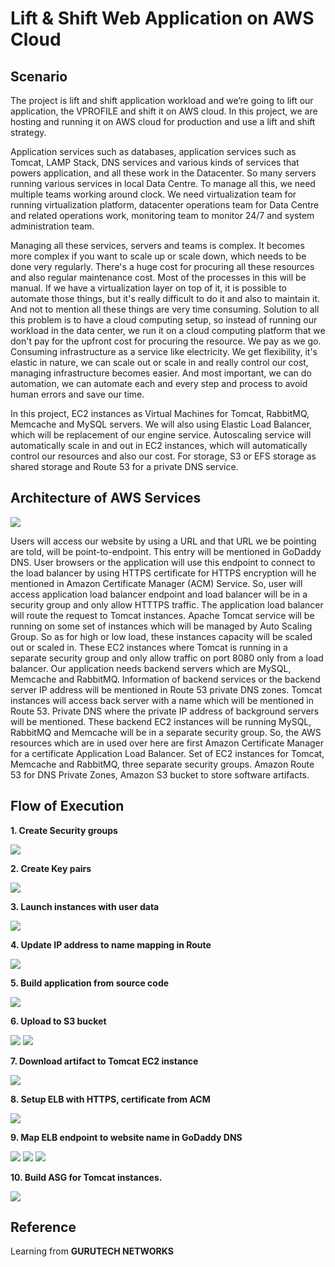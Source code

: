 # Lift & Shift Web Application on AWS Cloud
<h2>Scenario</h2>
<p>
The project is lift and shift application workload and we’re going to lift our application, the VPROFILE and shift it on AWS cloud. In this project, we are hosting and running it on AWS cloud for production and use a lift and shift strategy. 

Application services such as databases, application services such as Tomcat, LAMP Stack, DNS services and various kinds of services that powers application, and all these work in the Datacenter. So many servers running various services in local Data Centre. To manage all this, we need multiple teams working around clock. We need virtualization team for running virtualization platform, datacenter operations team for Data Centre and related operations work, monitoring team to monitor 24/7 and system administration team.

Managing all these services, servers and teams is complex. It becomes more complex if you want to scale up or scale down, which needs to be done very regularly. There's a huge cost for procuring all these resources and also regular maintenance cost. Most of the processes in this will be manual. If we have a virtualization layer on top of it, it is possible to automate those things, but it's really difficult to do it and also to maintain it. And not to mention all these things are very time consuming. Solution to all this problem is to have a cloud computing setup, so instead of running our workload in the data center, we run it on a cloud computing platform that we don't pay for the upfront cost for procuring the resource. We pay as we go. Consuming infrastructure as a service like electricity. We get flexibility, it's elastic in nature, we can scale out or scale in and really control our cost, managing infrastructure becomes easier. And most important, we can do automation, we can automate each and every step and process to avoid human errors and save our time.

In this project, EC2 instances as Virtual Machines for Tomcat, RabbitMQ, Memcache and MySQL servers. We will also using Elastic Load Balancer, which will be replacement of our engine service. Autoscaling service will automatically scale in and out in EC2 instances, which will automatically control our resources and also our cost. For storage, S3 or EFS storage as shared storage and Route 53 for a private DNS service. 

</p>

<h2>Architecture of AWS Services</h2>
 <img src="https://github.com/Jackiedee1223/CloudDevOps-1/blob/main/images/Arch.png">
<p>
Users will access our website by using a URL and that URL we be pointing are told, will be point-to-endpoint. This entry will be mentioned in GoDaddy DNS. User browsers or the application will use this endpoint to connect to the load balancer by using HTTPS certificate for HTTPS encryption will he mentioned in Amazon Certificate Manager (ACM) Service. So, user will access application load balancer endpoint and load balancer will be in a security group and only allow HTTTPS traffic. The application load balancer will route the request to Tomcat instances. Apache Tomcat service will be running on some set of instances which will be managed by Auto Scaling Group. So as for high or low load, these instances capacity will be scaled out or scaled in. These EC2 instances where Tomcat is running in a separate security group and only allow traffic on port 8080 only from a load balancer. Our application needs backend servers which are MySQL, Memcache and RabbitMQ. Information of backend services or the backend server IP address will be mentioned in Route 53 private DNS zones. Tomcat instances will access back server with a name which will be mentioned in Route 53. Private DNS where the private IP address of background servers will be mentioned. These backend EC2 instances will be running MySQL, RabbitMQ and Memcache will be in a separate security group. So, the AWS resources which are in used over here are first Amazon Certificate Manager for a certificate Application Load Balancer. Set of EC2 instances for Tomcat, Memcache and RabbitMQ, three separate security groups. Amazon Route 53 for DNS Private Zones, Amazon S3 bucket to store software artifacts.
</p>

<h2>Flow of Execution</h2>

<b>1.	Create Security groups</b>
 <p><img src="https://github.com/Jackiedee1223/CloudDevOps-1/blob/main/images/SGs.png"></p>
<b>2.	Create Key pairs</b>
 <p><img src="https://github.com/Jackiedee1223/CloudDevOps-1/blob/main/images/Kps.png"></p>
<b>3.	Launch instances with user data</b>
 <p><img src="https://github.com/Jackiedee1223/CloudDevOps-1/blob/main/images/Instances.png"></p>
<b>4.	Update IP address to name mapping in Route </b>
 <p><img src="https://github.com/Jackiedee1223/CloudDevOps-1/blob/main/images/Route53.png"></p>
<b>5.	Build application from source code</b>
 <p><img src="https://github.com/Jackiedee1223/CloudDevOps-1/blob/main/images/VScode.png"></p>
<b>6.	Upload to S3 bucket</b>
 <p>
  <img src="https://github.com/Jackiedee1223/CloudDevOps-1/blob/main/images/IAM.png">
  <img src="https://github.com/Jackiedee1223/CloudDevOps-1/blob/main/images/S3.png">
 </p>
<b>7.	Download artifact to Tomcat EC2 instance</b>
  <p><img src="https://github.com/Jackiedee1223/CloudDevOps-1/blob/main/images/Tomcat.png"></p>
<b>8.	Setup ELB with HTTPS, certificate from ACM</b>
  <p><img src="https://github.com/Jackiedee1223/CloudDevOps-1/blob/main/images/ELB_DNS.png"></p>
<b>9.	Map ELB endpoint to website name in GoDaddy DNS</b>
  <p>
    <img src="https://github.com/Jackiedee1223/CloudDevOps-1/blob/main/images/Point.png">
    <img src="https://github.com/Jackiedee1223/CloudDevOps-1/blob/main/images/Active.png">
    <img src="https://github.com/Jackiedee1223/CloudDevOps-1/blob/main/images/Website.png">
  </p>
<b>10.	Build ASG for Tomcat instances.</b>
 <p><img src="https://github.com/Jackiedee1223/CloudDevOps-1/blob/main/images/ASGs.png"></p>















<h2>Reference</h2>
<p>Learning from <b>GURUTECH NETWORKS</b> </p>

